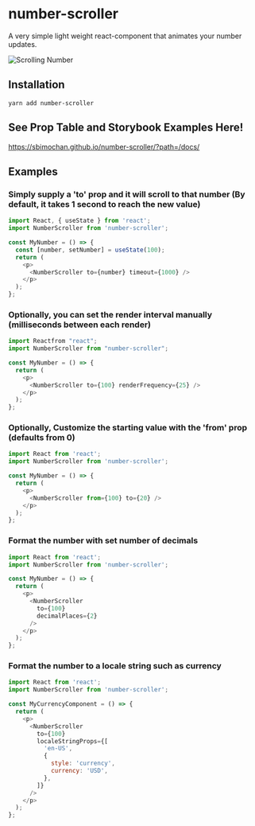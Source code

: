 # number-scroller

A very simple light weight react-component that animates your number updates.

![Scrolling Number](https://media.giphy.com/media/XZ02rGDvGc8bk9x8rq/giphy.gif)

## Installation

`yarn add number-scroller`

## See Prop Table and Storybook Examples Here!

https://sbimochan.github.io/number-scroller/?path=/docs/

## Examples

### Simply supply a 'to' prop and it will scroll to that number (By default, it takes 1 second to reach the new value)

```javascript
import React, { useState } from 'react';
import NumberScroller from 'number-scroller';

const MyNumber = () => {
  const [number, setNumber] = useState(100);
  return (
    <p>
      <NumberScroller to={number} timeout={1000} />
    </p>
  );
};
```

### Optionally, you can set the render interval manually (milliseconds between each render)

```javascript
import Reactfrom "react";
import NumberScroller from "number-scroller";

const MyNumber = () => {
  return (
    <p>
      <NumberScroller to={100} renderFrequency={25} />
    </p>
  );
};
```

### Optionally, Customize the starting value with the 'from' prop (defaults from 0)

```javascript
import React from 'react';
import NumberScroller from 'number-scroller';

const MyNumber = () => {
  return (
    <p>
      <NumberScroller from={100} to={20} />
    </p>
  );
};
```

### Format the number with set number of decimals

```javascript
import React from 'react';
import NumberScroller from 'number-scroller';

const MyNumber = () => {
  return (
    <p>
      <NumberScroller
        to={100}
        decimalPlaces={2}
      />
    </p>
  );
};
```

### Format the number to a locale string such as currency

```javascript
import React from 'react';
import NumberScroller from 'number-scroller';

const MyCurrencyComponent = () => {
  return (
    <p>
      <NumberScroller
        to={100}
        localeStringProps={[
          'en-US',
          {
            style: 'currency',
            currency: 'USD',
          },
        ]}
      />
    </p>
  );
};
```
